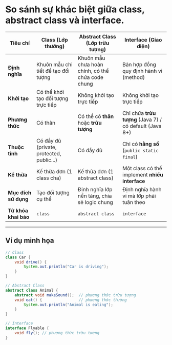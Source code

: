 # So sánh sự khác biệt giữa class, abstract class và interface.

| Tiêu chí             | Class (Lớp thường)                        | Abstract Class (Lớp trừu tượng)                   | Interface (Giao diện)                                   |
|----------------------|-------------------------------------------|---------------------------------------------------|---------------------------------------------------------|
| **Định nghĩa**       | Khuôn mẫu chi tiết để tạo đối tượng       | Khuôn mẫu chưa hoàn chỉnh, có thể chứa code chung | Bản hợp đồng quy định hành vi (method)                  |
| **Khởi tạo**         | Có thể khởi tạo đối tượng trực tiếp       | Không khởi tạo trực tiếp                          | Không khởi tạo trực tiếp                                |
| **Phương thức**      | Có thân                                   | Có thể có **thân** hoặc **trừu tượng**            | Chỉ chứa **trừu tượng** (Java 7) / có default (Java 8+) |
| **Thuộc tính**       | Có đầy đủ (private, protected, public...) | Có đầy đủ                                         | Chỉ có **hằng số** (`public static final`)              |
| **Kế thừa**          | Kế thừa đơn (1 class cha)                 | Kế thừa đơn (1 abstract class)                    | Một class có thể implement **nhiều interface**          |
| **Mục đích sử dụng** | Tạo đối tượng cụ thể                      | Định nghĩa lớp nền tảng, chia sẻ logic chung      | Định nghĩa hành vi mà lớp phải tuân theo                |
| **Từ khóa khai báo** | `class`                                   | `abstract class`                                  | `interface`                                             |

---

## Ví dụ minh họa

```java
// Class
class Car {
    void drive() {
        System.out.println("Car is driving");
    }
}

// Abstract Class
abstract class Animal {
    abstract void makeSound();  // phương thức trừu tượng
    void eat() {                // phương thức thường
        System.out.println("Animal is eating");
    }
}

// Interface
interface Flyable {
    void fly(); // phương thức trừu tượng
}
